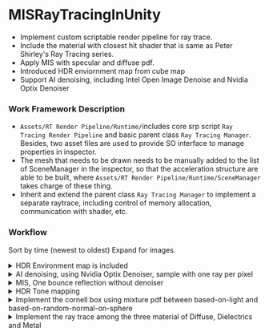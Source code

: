 # MISRayTracingInUnity
 * Implement custom scriptable render pipeline for ray trace.
 * Include the material with closest hit shader that is same as Peter Shirley's Ray Tracing series.
 * Apply MIS with specular and diffuse pdf.
 * Introduced HDR enviornment map from cube map
 * Support AI denoising, including Intel Open Image Denoise and Nvidia Optix Denoiser

### Work Framework Description
 * `Assets/RT Render Pipeline/Runtime/`includes core srp script `Ray Tracing Render Pipeline` and basic parent class `Ray Tracing Manager`.  Besides, two asset files are used to provide SO interface to manage properties in inspector. 
 * The mesh that needs to be drawn needs to be manually added to the list of SceneManager in the inspector, so that the acceleration structure are able to be built, where `Assets/RT Render Pipeline/Runtime/SceneManager` takes charge of these thing.
 * Inherit and extend the parent class `Ray Tracing Manager` to implement a separate raytrace, including control of memory allocation, communication with shader, etc.

### Workflow 
Sort by time (newest to oldest)
Expand for images.

<details><summary>HDR Environment map is included</summary>
<img src="RenderResultSet/HDR Enviornment map.png" width="600" alt="Nvidia Optix Denoiser">
</details>

<details><summary>AI denoising, using Nvidia Optix Denoiser, sample with one ray per pixel</summary>
<img src="RenderResultSet/Import AI denoiser.png" width="600" alt="Nvidia Optix Denoiser">
</details>

<details><summary>MIS, One bounce reflection without denoiser</summary>
<img src="RenderResultSet/MIS.png" width="600" alt="spheres with 0.9 specular and 0.1 diffuse coefficient, cube with 0.9 diffuse and 0.1 specular coefficient">
<img src="RenderResultSet/MIS with accumulate frame.png" width="600" alt="accumulate result">
</details>

<details><summary>HDR Tone mapping</summary>
<img src="RenderResultSet/HDR env map with noise.png" width="600" alt="HDR enviornment map">
<img src="RenderResultSet/HDR env map.png" width="600" alt="HDR enviornment map enable accumulation">
</details>

<details><summary>Implement the cornell box using mixture pdf between based-on-light and based-on-random-normal-on-sphere</summary>
<img src="RenderResultSet/Cornell box.png" width="600" alt="Cornell box">
</details>

<details><summary>Implement the ray trace among the three material of Diffuse, Dielectrics and Metal</summary>
<img src="RenderResultSet/Different Material.png" width="600" alt="Different material">
</details>




